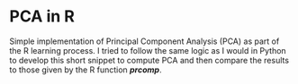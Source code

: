 # PCA in R
Simple implementation of Principal Component Analysis (PCA) as part of the R learning process. 
I tried to follow the same logic as I would in Python to develop this short snippet to compute PCA and then compare the results to those given by the R function ***prcomp***.
